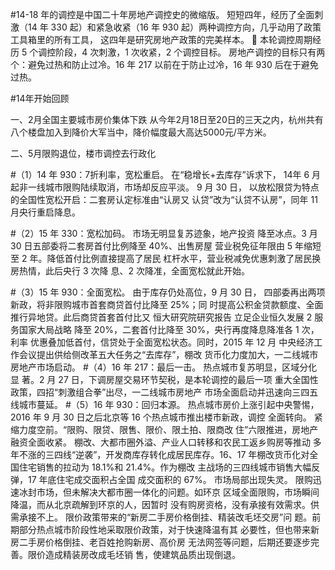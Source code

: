 

#14-18 年的调控是中国二十年房地产调控史的微缩版。
短短四年，经历了全面刺激（14 年 330 起）和紧急收紧（16
年 930 起）两种调控方向，几乎动用了政策工具箱里的所有工具，
这四年是研究房地产政策的完美样本。
 本轮调控周期经历 5 个调控阶段，4 次刺激，1 次收紧，2
个调控目标。
房地产调控的目标只有两个：避免过热和防止过冷。16 年 217
以前在于防止过冷，16 年 930 后在于避免过热。

#14年开始回顾

一、2月全国主要城市房价集体下跌
从今年2月18日至20日的三天之内，杭州共有八个楼盘加入到降价大军当中，降价幅度最大高达5000元/平方米。

二、5月限购退位，楼市调控去行政化

#（1）14 年 930：7折利率，宽松重启。
在“稳增长+去库存”诉求下， 14年 6 月起非一线城市限购陆续取消，市场却反应平淡。
9 月 30 日，
以放松限贷为特点的全国性宽松开启：二套房认定标准由“认房又
认贷”改为“认贷不认房”，同年 11 月央行重启降息。

#（2）15 年 330：宽松加码。
市场无明显复苏迹象，地产投资
降至冰点。3 月 30 日五部委将二套房首付比例降至 40%、出售房屋
营业税免征年限由 5 年缩短至 2 年。降低首付比例直接提高了居民
杠杆水平，营业税减免优惠刺激了居民换房热情，此后央行 3 次降
息、2 次降准，全面宽松就此开始。

#（3）15 年 930：全面宽松。
由于库存仍处高位，9 月 30 日，
四部委再出两项新政，将非限购城市首套商贷首付比降至 25%；同
时提高公积金贷款额度、全面推行异地贷。此后商贷首套首付比又
 恒大研究院研究报告
立足企业恒久发展 2 服务国家大局战略
降至 20%，二套首付比降至 30%，央行再度降息降准各 1 次，利率
优惠叠加低首付，信贷处于全面宽松状态。同时，2015 年 12 月
中央经济工作会议提出供给侧改革五大任务之“去库存”，棚改
货币化力度加大，一二线城市房地产市场启动。
#（4）16 年 217：最后一击。
热点城市复苏明显，区域分化显
著。2 月 27 日，下调房屋交易环节契税，是本轮调控的最后一项
重大全国性政策，四招“刺激组合拳”出尽，一二线城市房地产
市场全面启动并迅速向三四五线城市蔓延。
#（5）16 年 930：回归本源。
热点城市房价上涨引起中央警惕，
2016 年 9 月 30 日之后北京等 16 个热点城市推出楼市新政，调控
全面转向。
紧缩力度空前。“限购、限贷、限售、限价、限土拍、限商改
住”六限推进，房地产融资全面收紧。
棚改、大都市圈外溢、产业人口转移和农民工返乡购房等推动
多年不涨的三四线“逆袭”，开发商库存转化成居民库存。16、17
年棚改货币化对全国住宅销售的拉动为 18.1%和 21.4%。作为棚改
主战场的三四线城市销售大幅反弹，17 年底住宅成交面积占全国
成交面积的 67%。
市场局部出现失灵。
限购迅速冰封市场，但未解决大都市圈一体化的问题。如环京
区域全面限购，市场瞬间降温，而从北京疏解到环京的人，因暂时
没有购房资格，没有承接有效需求。供需承接不上。
限价政策带来的“新房二手房价格倒挂、精装改毛坯交房”问
题。前期部分热点城市阶段性地采取限价政策，对于快速降温有其
必要性，但也带来新房二手房价格倒挂、老百姓抢购新房、高价房
无法网签等问题，后期还要逐步完善。限价造成精装房改成毛坯销
售，使建筑品质出现倒退。



